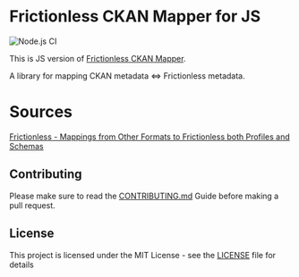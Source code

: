 # Frictionless CKAN Mapper for JS

![Node.js CI](https://github.com/datopian/frictionless-ckan-mapper-js/workflows/Node.js%20CI/badge.svg)

This is JS version of [Frictionless CKAN Mapper](https://github.com/frictionlessdata/frictionless-ckan-mapper).

A library for mapping CKAN metadata <=> Frictionless metadata.

# Sources

[Frictionless - Mappings from Other Formats to Frictionless both Profiles and Schemas](https://docs.google.com/spreadsheets/d/1XdqGTFni5Jfs8AMbcbfsP7m11h9mOHS0eDtUZtqGVSg/edit#gid=1925460244)

## Contributing

Please make sure to read the [CONTRIBUTING.md](/.github/CONTRIBUTING.md) Guide before making a pull request.

## License

This project is licensed under the MIT License - see the [LICENSE](License) file for details
